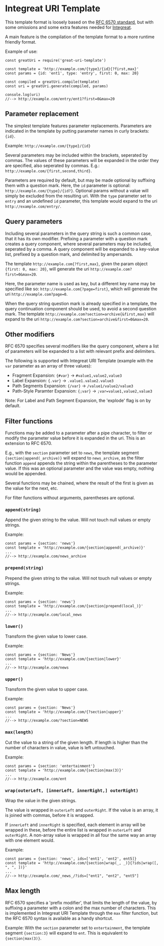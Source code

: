 # Integreat URI Template

This template format is loosely based on the
[RFC 6570 standard](https://tools.ietf.org/html/rfc6570), but with some
omissions and some extra features needed for
[Integreat](https://github.com/kjellmorten/integreat).

A main feature is the compilation of the template format to a more runtime
friendly format.

Example of use:
```
const greatUri = require('great-uri-template')

const template = 'http://example.com/{type}/{id}{?first,max}'
const params = {id: 'ent1', type: 'entry', first: 0, max: 20}

const compiled = greatUri.compile(template)
const uri = greatUri.generate(compiled, params)

console.log(uri)
//--> http://example.com/entry/ent1?first=0&max=20
```

## Parameter replacement
The simplest template features parameter replacements. Parameters are indicated
in the template by putting parameter names in curly brackets: `{id}`.

Example: `http://example.com/{type}/{id}`

Several parameters may be included within the brackets, seperated by commas. The
values of these parameters will be expanded in the order they are specified,
also seperated by commas. E.g.: `http://example.com/{first,second,third}`.

Parameters are required by default, but may be made optional by suffixing them
with a question mark. Here, the `id` parameter is optional:
`http://example.com/{type}/{id?}`. Optional params without a value will simply
be excluded from the resulting uri. With the `type` parameter set to `entry` and
an undefined `id` parameter, this template would expand to the uri
`http://example.com/entry/`.

## Query parameters
Including several parameters in the query string is such a common case, that it
has its own modifier. Prefixing a parameter with a question mark creates a
query component, where several parameters may be included, seperated by a comma.
A query component will be expanded to a key-value list, prefixed by a question
mark, and delimited by ampersands.

The template `http://example.com{?first,max}`, given the param object
`{first: 0, max: 20}`, will generate the uri
`http://example.com?first=0&max=20`.

Here, the parameter name is used as key, but a different key name may be
specified like so: `http://example.com{?page=first}`, which will generate the
uri `http://example.com?page=0`.

When the query string question mark is already specified in a template, the
query continuation component should be used, to avoid a second question mark.
The template `http://example.com?section=archive{&first,max}` will expand to the
uri `http://example.com?section=archive&first=0&max=20`.

## Other modifiers
RFC 6570 specifies several modifiers like the query component, where a list of
parameters will be expanded to a list with relevant prefix and delimiters.

The following is supported with Integreat URI Template (example with the `var`
parameter as an array of three values):

- Fragment Expansion: `{#var}` -> `#value1,value2,value3`
- Label Expansion: `{.var}` -> `.value1.value2.value3`
- Path Segments Expansion: `{/var}` -> `/value1/value2/value3`
- Path-Style Paramter Expansion: `{;var}` -> `;var=value1,value2,value3`

Note: For Label and Path Segment Expansion, the 'explode' flag is on by default.

## Filter functions
Functions may be added to a parameter after a pipe character, to filter or
modify the parameter value before it is expanded in the uri. This is an
extension to RFC 6570.

E.g., with the `section` parameter set to `news`, the template segment
`{section|append(_archive)}` will expand to `news_archive`, as the filter
function `append` appends the string within the parentheses to the parameter
value. If this was an optional parameter and the value was empty, nothing would
be appended.

Several functions may be chained, where the result of the first is given as the
value for the next, etc.

For filter functions without arguments, parentheses are optional.

### `append(string)`
Append the given string to the value. Will not touch null values or empty
strings.

Example:
```
const params = {section: 'news'}
const template = 'http://example.com/{section|append(_archive)}'
...
//--> http://example.com/news_archive
```

### `prepend(string)`
Prepend the given string to the value. Will not touch null values or empty
strings.

Example:
```
const params = {section: 'news'}
const template = 'http://example.com/{section|prepend(local_)}'
...
//--> http://example.com/local_news
```

### `lower()`
Transform the given value to lower case.

Example:
```
const params = {section: 'News'}
const template = 'http://example.com/{section|lower}'
...
//--> http://example.com/news
```

### `upper()`
Transform the given value to upper case.

Example:
```
const params = {section: 'News'}
const template = 'http://example.com/{?section|upper}'
...
//--> http://example.com/?section=NEWS
```

### `max(length)`
Cut the value to a string of the given length. If length is higher than the
number of characters in value, value is left untouched.

Example:
```
const params = {section: 'entertainment'}
const template = 'http://example.com/{section|max(3)}'
...
//--> http://example.com/ent
```

### `wrap(outerLeft, [innerLeft, innerRight,] outerRight)`
Wrap the value in the given strings.

The value is wrapped in `outerLeft` and `outerRight`. If the value is an array,
it is joined with commas, before it is wrapped.

If `innerLeft` and `innerRight` is specified, each element in array will be
wrapped in these, before the entire list is wrapped in `outerLeft` and
`outerRight`. A non-array value is wrapped in all four the same way an array
with one element would.

Example:
```
const params = {section: 'news', ids=['ent1', 'ent2', ent5]}
const template = 'http://example.com/{section|wrap(_, _)}{?ids|wrap([, ", ", ])}'
...
//--> http://example.com/_news_/?ids=["ent1", "ent2", "ent5"]
```

## Max length
RFC 6570 specifies a 'prefix modifier', that limits the length of the value, by
suffixing a parameter with a colon and the max number of characters. This is
implemented in Integreat URI Template through the `max` filter function, but the
RFC 6570 syntax is available as a handy shortcut.

Example: With the `section` parameter set to `entertainment`, the template
segment `{section:3}` will expand to `ent`. This is equivalent to
`{section|max(3)}`.
